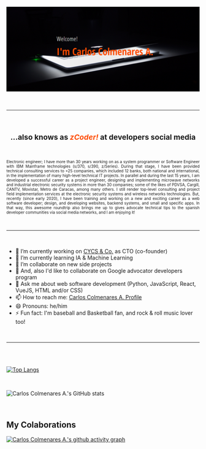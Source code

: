 ![zCoder Banner!](assets/img/miBanner.png)

<br>

---

<br>

### <div style="text-align:center"><h3>...also knows as<span style="color:#ff4c00"> _zCoder!_ </span>at developers social media</div>

<br>

<p style="text-align:justify; font-size:10px">
            Electronic engineer; I have more than 30 years working on as a system
            programmer or Software Engineer with IBM Mainframe technologies (s/370,
            s/390, z/Series). During that stage, I have been provided technical
            consulting services to +25 companies, which included 12 banks, both
            national and international, in the implementation of many high-level
            technical IT projects. In parallel and during the last 15 years, I am
            developed a successful career as a project engineer, designing and
            implementing microwave networks and industrial electronic security
            systems in more than 30 companies; some of the likes of PDVSA, Cargill,
            CANTV, Movistar, Metro de Caracas, among many others. I still render
            top-level consulting and project field implementation services at the
            electronic security systems and wireless networks technologies. But,
            recently (since early 2020), I have been training and working on
            a new and exciting career as a web software developer; design, and
            developing websites, backend systems, and small and specific apps.
            In that way, this awesome roundtrip also brings me up to gives
            advocate technical tips to the spanish developer communities via
            social media networks, and I am enjoying it!
</p>

<br>

---

<br>

- 🔭 I’m currently working on [CYCS & Co.](https://cycs.netlify.app "CYCS Ingeniería e Instalaciones") as CTO (co-founder)
- 🌱 I’m currently learning IA & Machine Learning
- 👯 I’m collaborate on new side projects
- 👯 And, also I'd like to collaborate on Google advocator developers program
- 💬 Ask me about web software development (Python, JavaScript, React, VueJS, HTML and/or CSS)
- 📫 How to reach me: [Carlos Colmenares A. Profile](https://carlos-colmenares-a.netlify.app "https://carlos-colmenares-a.netlify.app")
- 😄 Pronouns: he/him
- ⚡ Fun fact: I'm baseball and Basketball fan, and rock & roll music lover too!

<br>

---

<br>
<br>

[![Top Langs](https://github-readme-stats.vercel.app/api/top-langs/?username=cycscarlos&&langs_count=8&theme=vue-dark)](https://github.com/cycscarlos/github-readme-stats)

<br>

![Carlos Colmenares A.'s GitHub stats](https://github-readme-stats.vercel.app/api?username=cycscarlos&show_icons=true&theme=vue-dark&hide=stars,prs)

<br>

## My Colaborations

[![Carlos Colmenares A.'s github activity graph](https://activity-graph.herokuapp.com/graph?username=cycscarlos&theme=react-dark)](https://github.com/cycscarlos/github-readme-activity-graph)

<br>
